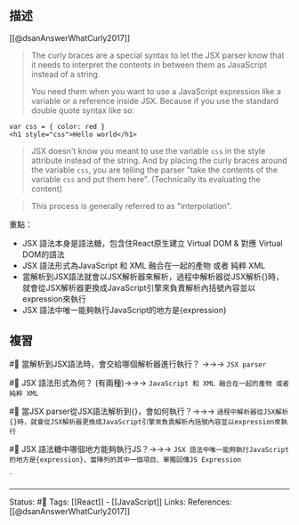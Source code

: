 ## 描述
[[@dsanAnswerWhatCurly2017]]
> The curly braces are a special syntax to let the JSX parser know that it needs to interpret the contents in between them as JavaScript instead of a string.
>
> You need them when you want to use a JavaScript expression like a variable or a reference inside JSX. Because if you use the standard double quote syntax like so:


```
var css = { color: red }
<h1 style="css">Hello world</h1>
```

> JSX doesn't know you meant to use the variable `css` in the style attribute instead of the string. And by placing the curly braces around the variable `css`, you are telling the parser "take the contents of the variable `css` and put them here". (Technically its evaluating the content)

> This process is generally referred to as "interpolation".


重點：
- JSX 語法本身是語法糖，包含住React原生建立 Virtual DOM & 對應 Virtual DOM的語法
- JSX 語法形式為JavaScript 和 XML 融合在一起的產物 或者 純粹 XML 
- 當解析到JSX語法就會以JSX解析器來解析，過程中解析器從JSX解析\{\}時，就會從JSX解析器更換成JavaScript引擎來負責解析內括號內容並以expression來執行
- JSX 語法中唯一能夠執行JavaScript的地方是{expression}
## 複習
#🧠 當解析到JSX語法時，會交給哪個解析器進行執行？ ->->-> `JSX parser`
<!--SR:!2022-11-14,48,250-->

#🧠 JSX 語法形式為何？ (有兩種)->->-> `JavaScript 和 XML 融合在一起的產物 或者 純粹 XML `
<!--SR:!2022-11-24,54,250-->

#🧠 當JSX parser從JSX語法解析到\{\}，會如何執行？->->-> `過程中解析器從JSX解析{}時，就會從JSX解析器更換成JavaScript引擎來負責解析內括號內容並以expression來執行`
<!--SR:!2022-12-22,74,250-->

#🧠 JSX 語法糖中哪個地方能夠執行JS？->->-> `JSX 語法中唯一能夠執行JavaScript的地方是{expression}、當陣列的其中一個項目、單獨回傳JS Expression`
<!--SR:!2022-10-14,3,250-->
`


---
Status: #🌱 
Tags:
[[React]] - [[JavaScript]]
Links:
References:
[[@dsanAnswerWhatCurly2017]]